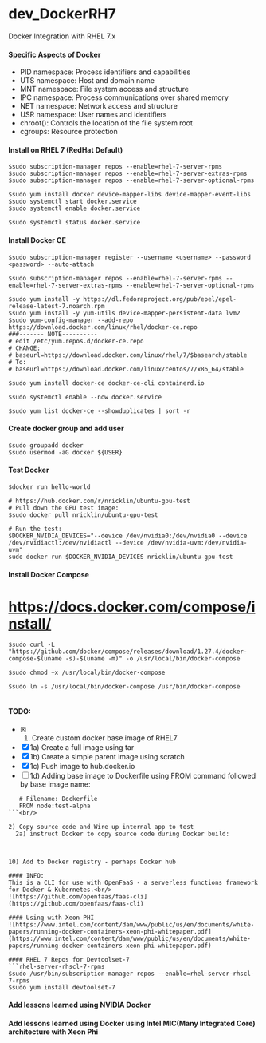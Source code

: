 # dev_DockerRH7
Docker Integration with RHEL 7.x

#### Specific Aspects of Docker
- PID namespace: Process identifiers and capabilities
- UTS namespace: Host and domain name
- MNT namespace: File system access and structure
- IPC namespace: Process communications over shared memory
- NET namespace: Network access and structure
- USR namespace: User names and identifiers
- chroot(): Controls the location of the file system root
- cgroups: Resource protection

#### Install on RHEL 7 (RedHat Default)
````
$sudo subscription-manager repos --enable=rhel-7-server-rpms
$sudo subscription-manager repos --enable=rhel-7-server-extras-rpms
$sudo subscription-manager repos --enable=rhel-7-server-optional-rpms

$sudo yum install docker device-mapper-libs device-mapper-event-libs
$sudo systemctl start docker.service
$sudo systemctl enable docker.service

$sudo systemctl status docker.service
````


#### Install Docker CE
```
$sudo subscription-manager register --username <username> --password <password> --auto-attach

$sudo subscription-manager repos --enable=rhel-7-server-rpms --enable=rhel-7-server-extras-rpms --enable=rhel-7-server-optional-rpms

$sudo yum install -y https://dl.fedoraproject.org/pub/epel/epel-release-latest-7.noarch.rpm
$sudo yum install -y yum-utils device-mapper-persistent-data lvm2
$sudo yum-config-manager --add-repo https://download.docker.com/linux/rhel/docker-ce.repo  
###------- NOTE----------
# edit /etc/yum.repos.d/docker-ce.repo
# CHANGE:
# baseurl=https://download.docker.com/linux/rhel/7/$basearch/stable
# To:
# baseurl=https://download.docker.com/linux/centos/7/x86_64/stable

$sudo yum install docker-ce docker-ce-cli containerd.io

$sudo systemctl enable --now docker.service

$sudo yum list docker-ce --showduplicates | sort -r
```
#### Create docker group and add user
```
$sudo groupadd docker
$sudo usermod -aG docker ${USER}
```

#### Test Docker
```
$docker run hello-world

# https://hub.docker.com/r/nricklin/ubuntu-gpu-test
# Pull down the GPU test image:
$sudo docker pull nricklin/ubuntu-gpu-test

# Run the test:
$DOCKER_NVIDIA_DEVICES="--device /dev/nvidia0:/dev/nvidia0 --device /dev/nvidiactl:/dev/nvidiactl --device /dev/nvidia-uvm:/dev/nvidia-uvm"
sudo docker run $DOCKER_NVIDIA_DEVICES nricklin/ubuntu-gpu-test
```
#### Install Docker Compose
# https://docs.docker.com/compose/install/

```
$sudo curl -L "https://github.com/docker/compose/releases/download/1.27.4/docker-compose-$(uname -s)-$(uname -m)" -o /usr/local/bin/docker-compose

$sudo chmod +x /usr/local/bin/docker-compose

$sudo ln -s /usr/local/bin/docker-compose /usr/bin/docker-compose


```


#### TODO:
- [x] 1) Create custom docker base image of RHEL7 <br/>
- [x]    1a) Create a full image using tar
- [x]    1b) Create a simple parent image using scratch
- [x]    1c) Push image to hub.docker.io
- [ ]    1d) Adding base image to Dockerfile using FROM command followed by base image name:<br/>

```
   # Filename: Dockerfile
   FROM node:test-alpha
```<br/>

2) Copy source code and Wire up internal app to test
  2a) instruct Docker to copy source code during Docker build:
  


10) Add to Docker registry - perhaps Docker hub

#### INFO:
This is a CLI for use with OpenFaaS - a serverless functions framework for Docker & Kubernetes.<br/>
![https://github.com/openfaas/faas-cli](https://github.com/openfaas/faas-cli)

#### Using with Xeon PHI
![https://www.intel.com/content/dam/www/public/us/en/documents/white-papers/running-docker-containers-xeon-phi-whitepaper.pdf](https://www.intel.com/content/dam/www/public/us/en/documents/white-papers/running-docker-containers-xeon-phi-whitepaper.pdf)

#### RHEL 7 Repos for Devtoolset-7
```rhel-server-rhscl-7-rpms
$sudo /usr/bin/subscription-manager repos --enable=rhel-server-rhscl-7-rpms
$sudo yum install devtoolset-7
```

#### Add lessons learned using NVIDIA Docker

#### Add lessons learned using Docker using Intel MIC(Many Integrated Core) architecture with Xeon Phi 

